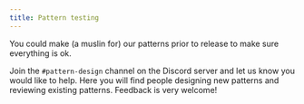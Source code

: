 ```yaml
---
title: Pattern testing
---
```


You could make (a muslin for) our patterns prior to release to make sure everything is ok.

Join the `#pattern-design` channel on the Discord server and let us know you would like to help. Here you will find people designing new patterns and reviewing existing patterns. Feedback is very welcome!
